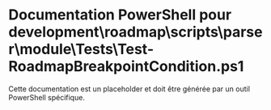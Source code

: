 # Documentation PowerShell pour development\roadmap\scripts\parser\module\Tests\Test-RoadmapBreakpointCondition.ps1

Cette documentation est un placeholder et doit être générée par un outil PowerShell spécifique.
